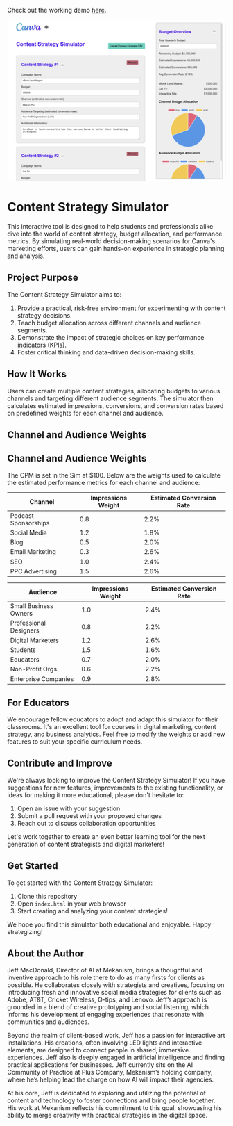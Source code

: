 Check out the working demo [here](https://welovejeff.github.io/ContentStratSim/).

![Sim Screenshot](https://github.com/welovejeff/ContentStratSim/blob/main/Screenshot.png?raw=true)

# Content Strategy Simulator

This interactive tool is designed to help students and professionals alike dive into the world of content strategy, budget allocation, and performance metrics. By simulating real-world decision-making scenarios for Canva's marketing efforts, users can gain hands-on experience in strategic planning and analysis.

## Project Purpose

The Content Strategy Simulator aims to:

1. Provide a practical, risk-free environment for experimenting with content strategy decisions.
2. Teach budget allocation across different channels and audience segments.
3. Demonstrate the impact of strategic choices on key performance indicators (KPIs).
4. Foster critical thinking and data-driven decision-making skills.

## How It Works

Users can create multiple content strategies, allocating budgets to various channels and targeting different audience segments. The simulator then calculates estimated impressions, conversions, and conversion rates based on predefined weights for each channel and audience.

## Channel and Audience Weights

## Channel and Audience Weights

The CPM is set in the Sim at $100. Below are the weights used to calculate the estimated performance metrics for each channel and audience:

| Channel               | Impressions Weight | Estimated Conversion Rate |
|-----------------------|---------------------|---------------------------|
| Podcast Sponsorships  | 0.8                 | 2.2%                      |
| Social Media          | 1.2                 | 1.8%                      |
| Blog                  | 0.5                 | 2.0%                      |
| Email Marketing       | 0.3                 | 2.6%                      |
| SEO                   | 1.0                 | 2.4%                      |
| PPC Advertising       | 1.5                 | 2.6%                      |

| Audience              | Impressions Weight | Estimated Conversion Rate |
|-----------------------|---------------------|---------------------------|
| Small Business Owners | 1.0                 | 2.4%                      |
| Professional Designers| 0.8                 | 2.2%                      |
| Digital Marketers     | 1.2                 | 2.6%                      |
| Students              | 1.5                 | 1.6%                      |
| Educators             | 0.7                 | 2.0%                      |
| Non-Profit Orgs       | 0.6                 | 2.2%                      |
| Enterprise Companies  | 0.9                 | 2.8%                      |

## For Educators

We encourage fellow educators to adopt and adapt this simulator for their classrooms. It's an excellent tool for courses in digital marketing, content strategy, and business analytics. Feel free to modify the weights or add new features to suit your specific curriculum needs.

## Contribute and Improve

We're always looking to improve the Content Strategy Simulator! If you have suggestions for new features, improvements to the existing functionality, or ideas for making it more educational, please don't hesitate to:

1. Open an issue with your suggestion
2. Submit a pull request with your proposed changes
3. Reach out to discuss collaboration opportunities

Let's work together to create an even better learning tool for the next generation of content strategists and digital marketers!

## Get Started

To get started with the Content Strategy Simulator:

1. Clone this repository
2. Open `index.html` in your web browser
3. Start creating and analyzing your content strategies!

We hope you find this simulator both educational and enjoyable. Happy strategizing!

## About the Author

Jeff MacDonald, Director of AI at Mekanism, brings a thoughtful and inventive approach to his role there to do as many firsts for clients as possible. He collaborates closely with strategists and creatives, focusing on introducing fresh and innovative social media strategies for clients such as Adobe, AT&T, Cricket Wireless, Q-tips, and Lenovo. Jeff’s approach is grounded in a blend of creative prototyping and social listening, which informs his development of engaging experiences that resonate with communities and audiences.

Beyond the realm of client-based work, Jeff has a passion for interactive art installations. His creations, often involving LED lights and interactive elements, are designed to connect people in shared, immersive experiences. Jeff also is deeply engaged in artificial intelligence and finding practical applications for businesses. Jeff currently sits on the AI Community of Practice at Plus Company, Mekanism’s holding company, where he’s helping lead the charge on how AI will impact their agencies.

At his core, Jeff is dedicated to exploring and utilizing the potential of content and technology to foster connections and bring people together. His work at Mekanism reflects his commitment to this goal, showcasing his ability to merge creativity with practical strategies in the digital space.
